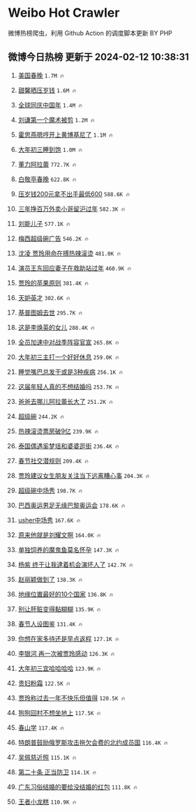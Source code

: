 # Weibo Hot Crawler 



微博热榜爬虫，利用 Github Action 的调度脚本更新 BY PHP 


## 微博今日热榜 更新于 2024-02-12 10:38:31 
1. [美国春晚](https://s.weibo.com/weibo?q=%E7%BE%8E%E5%9B%BD%E6%98%A5%E6%99%9A&t=31&band_rank=1&Refer=top) `1.7M 🔥` 

1. [甜馨晒压岁钱](https://s.weibo.com/weibo?q=%23%E7%94%9C%E9%A6%A8%E6%99%92%E5%8E%8B%E5%B2%81%E9%92%B1%23&t=31&band_rank=2&Refer=top) `1.6M 🔥` 

1. [全球同庆中国年](https://s.weibo.com/weibo?q=%23%E5%85%A8%E7%90%83%E5%90%8C%E5%BA%86%E4%B8%AD%E5%9B%BD%E5%B9%B4%23&t=31&band_rank=3&Refer=top) `1.4M 🔥` 

1. [刘谦第一个魔术被剪](https://s.weibo.com/weibo?q=%E5%88%98%E8%B0%A6%E7%AC%AC%E4%B8%80%E4%B8%AA%E9%AD%94%E6%9C%AF%E8%A2%AB%E5%89%AA&t=31&band_rank=4&Refer=top) `1.2M 🔥` 

1. [霍思燕嗯哼开上黄博基尼了](https://s.weibo.com/weibo?q=%E9%9C%8D%E6%80%9D%E7%87%95%E5%97%AF%E5%93%BC%E5%BC%80%E4%B8%8A%E9%BB%84%E5%8D%9A%E5%9F%BA%E5%B0%BC%E4%BA%86&t=31&band_rank=5&Refer=top) `1.1M 🔥` 

1. [大年初三睡到饱](https://s.weibo.com/weibo?q=%23%E5%A4%A7%E5%B9%B4%E5%88%9D%E4%B8%89%E7%9D%A1%E5%88%B0%E9%A5%B1%23&t=31&band_rank=6&Refer=top) `1.0M 🔥` 

1. [董力阿拉蕾](https://s.weibo.com/weibo?q=%23%E8%91%A3%E5%8A%9B%E9%98%BF%E6%8B%89%E8%95%BE%23&t=31&band_rank=7&Refer=top) `772.7K 🔥` 

1. [白敬亭春晚](https://s.weibo.com/weibo?q=%E7%99%BD%E6%95%AC%E4%BA%AD%E6%98%A5%E6%99%9A&t=31&band_rank=8&Refer=top) `622.8K 🔥` 

1. [压岁钱200元拿不出手最低600](https://s.weibo.com/weibo?q=%23%E5%8E%8B%E5%B2%81%E9%92%B1200%E5%85%83%E6%8B%BF%E4%B8%8D%E5%87%BA%E6%89%8B%E6%9C%80%E4%BD%8E600%23&t=31&band_rank=9&Refer=top) `588.6K 🔥` 

1. [三年挣百万外卖小哥留沪过年](https://s.weibo.com/weibo?q=%23%E4%B8%89%E5%B9%B4%E6%8C%A3%E7%99%BE%E4%B8%87%E5%A4%96%E5%8D%96%E5%B0%8F%E5%93%A5%E7%95%99%E6%B2%AA%E8%BF%87%E5%B9%B4%23&t=31&band_rank=10&Refer=top) `582.3K 🔥` 

1. [刘能儿子](https://s.weibo.com/weibo?q=%E5%88%98%E8%83%BD%E5%84%BF%E5%AD%90&t=31&band_rank=11&Refer=top) `577.1K 🔥` 

1. [梅西超级碗广告](https://s.weibo.com/weibo?q=%23%E6%A2%85%E8%A5%BF%E8%B6%85%E7%BA%A7%E7%A2%97%E5%B9%BF%E5%91%8A%23&t=31&band_rank=12&Refer=top) `546.2K 🔥` 

1. [沈凌 贾玲用命在搏热辣滚烫](https://s.weibo.com/weibo?q=%E6%B2%88%E5%87%8C%20%E8%B4%BE%E7%8E%B2%E7%94%A8%E5%91%BD%E5%9C%A8%E6%90%8F%E7%83%AD%E8%BE%A3%E6%BB%9A%E7%83%AB&t=31&band_rank=13&Refer=top) `481.0K 🔥` 

1. [演员王东回应妻子在救助站过年](https://s.weibo.com/weibo?q=%23%E6%BC%94%E5%91%98%E7%8E%8B%E4%B8%9C%E5%9B%9E%E5%BA%94%E5%A6%BB%E5%AD%90%E5%9C%A8%E6%95%91%E5%8A%A9%E7%AB%99%E8%BF%87%E5%B9%B4%23&t=31&band_rank=14&Refer=top) `460.9K 🔥` 

1. [贾玲的苹果原则](https://s.weibo.com/weibo?q=%E8%B4%BE%E7%8E%B2%E7%9A%84%E8%8B%B9%E6%9E%9C%E5%8E%9F%E5%88%99&t=31&band_rank=15&Refer=top) `381.4K 🔥` 

1. [天妒英才](https://s.weibo.com/weibo?q=%E5%A4%A9%E5%A6%92%E8%8B%B1%E6%89%8D&t=31&band_rank=16&Refer=top) `302.6K 🔥` 

1. [基普图姆去世](https://s.weibo.com/weibo?q=%23%E5%9F%BA%E6%99%AE%E5%9B%BE%E5%A7%86%E5%8E%BB%E4%B8%96%23&t=31&band_rank=17&Refer=top) `295.7K 🔥` 

1. [这是李焕英的女儿](https://s.weibo.com/weibo?q=%E8%BF%99%E6%98%AF%E6%9D%8E%E7%84%95%E8%8B%B1%E7%9A%84%E5%A5%B3%E5%84%BF&t=31&band_rank=18&Refer=top) `288.4K 🔥` 

1. [全员加速中对战季阵容官宣](https://s.weibo.com/weibo?q=%23%E5%85%A8%E5%91%98%E5%8A%A0%E9%80%9F%E4%B8%AD%E5%AF%B9%E6%88%98%E5%AD%A3%E9%98%B5%E5%AE%B9%E5%AE%98%E5%AE%A3%23&t=31&band_rank=19&Refer=top) `265.8K 🔥` 

1. [大年初三主打一个好好休息](https://s.weibo.com/weibo?q=%23%E5%A4%A7%E5%B9%B4%E5%88%9D%E4%B8%89%E4%B8%BB%E6%89%93%E4%B8%80%E4%B8%AA%E5%A5%BD%E5%A5%BD%E4%BC%91%E6%81%AF%23&t=31&band_rank=20&Refer=top) `259.0K 🔥` 

1. [睡觉嘴巴总发干或是3种疾病](https://s.weibo.com/weibo?q=%23%E7%9D%A1%E8%A7%89%E5%98%B4%E5%B7%B4%E6%80%BB%E5%8F%91%E5%B9%B2%E6%88%96%E6%98%AF3%E7%A7%8D%E7%96%BE%E7%97%85%23&t=31&band_rank=21&Refer=top) `256.1K 🔥` 

1. [这届年轻人真的不想结婚吗](https://s.weibo.com/weibo?q=%23%E8%BF%99%E5%B1%8A%E5%B9%B4%E8%BD%BB%E4%BA%BA%E7%9C%9F%E7%9A%84%E4%B8%8D%E6%83%B3%E7%BB%93%E5%A9%9A%E5%90%97%23&t=31&band_rank=22&Refer=top) `253.7K 🔥` 

1. [爸爸去哪儿阿拉蕾长大了](https://s.weibo.com/weibo?q=%E7%88%B8%E7%88%B8%E5%8E%BB%E5%93%AA%E5%84%BF%E9%98%BF%E6%8B%89%E8%95%BE%E9%95%BF%E5%A4%A7%E4%BA%86&t=31&band_rank=23&Refer=top) `251.2K 🔥` 

1. [超级碗](https://s.weibo.com/weibo?q=%E8%B6%85%E7%BA%A7%E7%A2%97&t=31&band_rank=24&Refer=top) `244.2K 🔥` 

1. [热辣滚烫票房破9亿](https://s.weibo.com/weibo?q=%23%E7%83%AD%E8%BE%A3%E6%BB%9A%E7%83%AB%E7%A5%A8%E6%88%BF%E7%A0%B49%E4%BA%BF%23&t=31&band_rank=25&Refer=top) `239.9K 🔥` 

1. [泰国偶遇奚梦瑶和婆婆逛街](https://s.weibo.com/weibo?q=%23%E6%B3%B0%E5%9B%BD%E5%81%B6%E9%81%87%E5%A5%9A%E6%A2%A6%E7%91%B6%E5%92%8C%E5%A9%86%E5%A9%86%E9%80%9B%E8%A1%97%23&t=31&band_rank=26&Refer=top) `236.4K 🔥` 

1. [春节社交潜规则](https://s.weibo.com/weibo?q=%23%E6%98%A5%E8%8A%82%E7%A4%BE%E4%BA%A4%E6%BD%9C%E8%A7%84%E5%88%99%23&t=31&band_rank=27&Refer=top) `209.4K 🔥` 

1. [贾玲建议女生朋友关注当下远离糟心事](https://s.weibo.com/weibo?q=%23%E8%B4%BE%E7%8E%B2%E5%BB%BA%E8%AE%AE%E5%A5%B3%E7%94%9F%E6%9C%8B%E5%8F%8B%E5%85%B3%E6%B3%A8%E5%BD%93%E4%B8%8B%E8%BF%9C%E7%A6%BB%E7%B3%9F%E5%BF%83%E4%BA%8B%23&t=31&band_rank=28&Refer=top) `204.3K 🔥` 

1. [超级碗中场秀](https://s.weibo.com/weibo?q=%E8%B6%85%E7%BA%A7%E7%A2%97%E4%B8%AD%E5%9C%BA%E7%A7%80&t=31&band_rank=29&Refer=top) `198.7K 🔥` 

1. [巴西奥运男足无缘巴黎奥运会](https://s.weibo.com/weibo?q=%23%E5%B7%B4%E8%A5%BF%E5%A5%A5%E8%BF%90%E7%94%B7%E8%B6%B3%E6%97%A0%E7%BC%98%E5%B7%B4%E9%BB%8E%E5%A5%A5%E8%BF%90%E4%BC%9A%23&t=31&band_rank=30&Refer=top) `178.6K 🔥` 

1. [usher中场秀](https://s.weibo.com/weibo?q=usher%E4%B8%AD%E5%9C%BA%E7%A7%80&t=31&band_rank=31&Refer=top) `167.6K 🔥` 

1. [原来他就是刘耀文啊](https://s.weibo.com/weibo?q=%E5%8E%9F%E6%9D%A5%E4%BB%96%E5%B0%B1%E6%98%AF%E5%88%98%E8%80%80%E6%96%87%E5%95%8A&t=31&band_rank=32&Refer=top) `164.0K 🔥` 

1. [单独饲养的魔鬼鱼莫名怀孕](https://s.weibo.com/weibo?q=%E5%8D%95%E7%8B%AC%E9%A5%B2%E5%85%BB%E7%9A%84%E9%AD%94%E9%AC%BC%E9%B1%BC%E8%8E%AB%E5%90%8D%E6%80%80%E5%AD%95&t=31&band_rank=33&Refer=top) `147.3K 🔥` 

1. [杨紫 终于让我逮着机会演坏人了](https://s.weibo.com/weibo?q=%E6%9D%A8%E7%B4%AB%20%E7%BB%88%E4%BA%8E%E8%AE%A9%E6%88%91%E9%80%AE%E7%9D%80%E6%9C%BA%E4%BC%9A%E6%BC%94%E5%9D%8F%E4%BA%BA%E4%BA%86&t=31&band_rank=34&Refer=top) `142.7K 🔥` 

1. [赵丽颖做到了](https://s.weibo.com/weibo?q=%E8%B5%B5%E4%B8%BD%E9%A2%96%E5%81%9A%E5%88%B0%E4%BA%86&t=31&band_rank=35&Refer=top) `138.3K 🔥` 

1. [地缘位置最好的10个国家](https://s.weibo.com/weibo?q=%E5%9C%B0%E7%BC%98%E4%BD%8D%E7%BD%AE%E6%9C%80%E5%A5%BD%E7%9A%8410%E4%B8%AA%E5%9B%BD%E5%AE%B6&t=31&band_rank=36&Refer=top) `136.8K 🔥` 

1. [别让肝脏变得黏糊糊](https://s.weibo.com/weibo?q=%E5%88%AB%E8%AE%A9%E8%82%9D%E8%84%8F%E5%8F%98%E5%BE%97%E9%BB%8F%E7%B3%8A%E7%B3%8A&t=31&band_rank=37&Refer=top) `135.9K 🔥` 

1. [春节人设图鉴](https://s.weibo.com/weibo?q=%23%E6%98%A5%E8%8A%82%E4%BA%BA%E8%AE%BE%E5%9B%BE%E9%89%B4%23&t=31&band_rank=38&Refer=top) `131.4K 🔥` 

1. [你想在家多待还是早点返程](https://s.weibo.com/weibo?q=%23%E4%BD%A0%E6%83%B3%E5%9C%A8%E5%AE%B6%E5%A4%9A%E5%BE%85%E8%BF%98%E6%98%AF%E6%97%A9%E7%82%B9%E8%BF%94%E7%A8%8B%23&t=31&band_rank=39&Refer=top) `127.1K 🔥` 

1. [李银河 再一次被贾玲感动](https://s.weibo.com/weibo?q=%E6%9D%8E%E9%93%B6%E6%B2%B3%20%E5%86%8D%E4%B8%80%E6%AC%A1%E8%A2%AB%E8%B4%BE%E7%8E%B2%E6%84%9F%E5%8A%A8&t=31&band_rank=40&Refer=top) `126.3K 🔥` 

1. [大年初三宜哈哈哈哈](https://s.weibo.com/weibo?q=%23%E5%A4%A7%E5%B9%B4%E5%88%9D%E4%B8%89%E5%AE%9C%E5%93%88%E5%93%88%E5%93%88%E5%93%88%23&t=31&band_rank=41&Refer=top) `123.9K 🔥` 

1. [贵妇粉霜](https://s.weibo.com/weibo?q=%E8%B4%B5%E5%A6%87%E7%B2%89%E9%9C%9C&t=31&band_rank=42&Refer=top) `122.5K 🔥` 

1. [贾玲称过去一年不快乐但值得](https://s.weibo.com/weibo?q=%23%E8%B4%BE%E7%8E%B2%E7%A7%B0%E8%BF%87%E5%8E%BB%E4%B8%80%E5%B9%B4%E4%B8%8D%E5%BF%AB%E4%B9%90%E4%BD%86%E5%80%BC%E5%BE%97%23&t=31&band_rank=43&Refer=top) `120.5K 🔥` 

1. [狗狗回村不想坐地上](https://s.weibo.com/weibo?q=%E7%8B%97%E7%8B%97%E5%9B%9E%E6%9D%91%E4%B8%8D%E6%83%B3%E5%9D%90%E5%9C%B0%E4%B8%8A&t=31&band_rank=44&Refer=top) `117.5K 🔥` 

1. [春山学](https://s.weibo.com/weibo?q=%E6%98%A5%E5%B1%B1%E5%AD%A6&t=31&band_rank=45&Refer=top) `117.4K 🔥` 

1. [特朗普鼓励俄罗斯攻击拖欠会费的北约成员国](https://s.weibo.com/weibo?q=%23%E7%89%B9%E6%9C%97%E6%99%AE%E9%BC%93%E5%8A%B1%E4%BF%84%E7%BD%97%E6%96%AF%E6%94%BB%E5%87%BB%E6%8B%96%E6%AC%A0%E4%BC%9A%E8%B4%B9%E7%9A%84%E5%8C%97%E7%BA%A6%E6%88%90%E5%91%98%E5%9B%BD%23&t=31&band_rank=46&Refer=top) `116.4K 🔥` 

1. [吴佩慈近照](https://s.weibo.com/weibo?q=%23%E5%90%B4%E4%BD%A9%E6%85%88%E8%BF%91%E7%85%A7%23&t=31&band_rank=47&Refer=top) `115.1K 🔥` 

1. [第二十条 正当防卫](https://s.weibo.com/weibo?q=%E7%AC%AC%E4%BA%8C%E5%8D%81%E6%9D%A1%20%E6%AD%A3%E5%BD%93%E9%98%B2%E5%8D%AB&t=31&band_rank=48&Refer=top) `114.1K 🔥` 

1. [广东习俗结婚的要给没结婚的红包](https://s.weibo.com/weibo?q=%23%E5%B9%BF%E4%B8%9C%E4%B9%A0%E4%BF%97%E7%BB%93%E5%A9%9A%E7%9A%84%E8%A6%81%E7%BB%99%E6%B2%A1%E7%BB%93%E5%A9%9A%E7%9A%84%E7%BA%A2%E5%8C%85%23&t=31&band_rank=49&Refer=top) `111.8K 🔥` 

1. [王者小龙糕](https://s.weibo.com/weibo?q=%E7%8E%8B%E8%80%85%E5%B0%8F%E9%BE%99%E7%B3%95&t=31&band_rank=50&Refer=top) `110.9K 🔥` 

